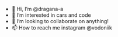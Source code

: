 - 👋 Hi, I’m @dragana-a
- 👀 I’m interested in cars and code
- 💞️ I’m looking to collaborate on anything!
- 📫 How to reach me instagram @vodoniik
